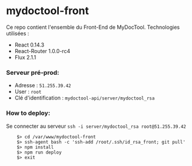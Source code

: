 # mydoctool-front

Ce repo contient l'ensemble du Front-End de MyDocTool.
Technologies utilisées :
- React 0.14.3
- React-Router 1.0.0-rc4
- Flux 2.1.1

### Serveur pré-prod:
- Adresse : `51.255.39.42`
- User : `root`
- Clé d'identification : `mydoctool-api/server/mydoctool_rsa`

### How to deploy:

Se connecter au serveur `ssh -i server/mydoctool_rsa root@51.255.39.42`

```
    $> cd /var/www/mydoctool-front
    $> ssh-agent bash -c 'ssh-add /root/.ssh/id_rsa_front; git pull'
    $> npm install
    $> npm run deploy
    $> exit
```
